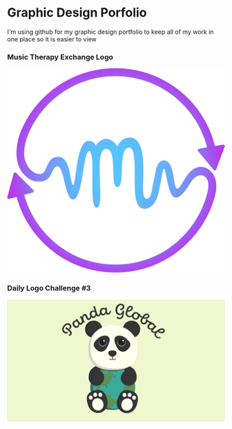 # Graphic Design Porfolio
I'm using github for my graphic design portfolio to keep all of my work in one place so it is easier to view

### Music Therapy Exchange Logo
![](https://github.com/JasonHassold/Graphic-Design-Porfolio/blob/master/Music%20Therapy%20Exchange%20Logo/MTE%20Logo.png)

### Daily Logo Challenge #3
![](https://github.com/JasonHassold/Graphic-Design-Porfolio/blob/master/Daily%20Logo%20Challenge/Daily%20Logo%20Challenge%20%233%20(Panda).png)
